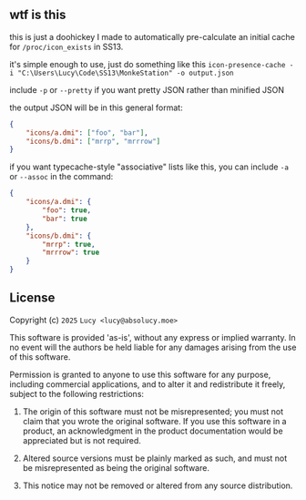 ## wtf is this

this is just a doohickey I made to automatically pre-calculate an initial cache for `/proc/icon_exists` in SS13.

it's simple enough to use, just do something like this `icon-presence-cache -i "C:\Users\Lucy\Code\SS13\MonkeStation" -o output.json`

include `-p` or `--pretty` if you want pretty JSON rather than minified JSON

the output JSON will be in this general format:
```json
{
	"icons/a.dmi": ["foo", "bar"],
	"icons/b.dmi": ["mrrp", "mrrrow"]
}
```

if you want typecache-style "associative" lists like this, you can include `-a` or `--assoc` in the command:
```json
{
	"icons/a.dmi": {
		"foo": true,
		"bar": true
	},
	"icons/b.dmi": {
		"mrrp": true,
		"mrrrow": true
	}
}
```

## License


Copyright (c) `2025` `Lucy <lucy@absolucy.moe>`

This software is provided 'as-is', without any express or implied warranty. In
no event will the authors be held liable for any damages arising from the use of
this software.

Permission is granted to anyone to use this software for any purpose, including
commercial applications, and to alter it and redistribute it freely, subject to
the following restrictions:

1.  The origin of this software must not be misrepresented; you must not claim
    that you wrote the original software. If you use this software in a product,
    an acknowledgment in the product documentation would be appreciated but is
    not required.

2.  Altered source versions must be plainly marked as such, and must not be
    misrepresented as being the original software.

3.  This notice may not be removed or altered from any source distribution.
